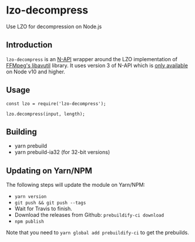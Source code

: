 # lzo-decompress

Use LZO for decompression on Node.js

## Introduction

`lzo-decompress` is an [N-API](https://nodejs.org/api/n-api.html) wrapper around the LZO implementation of [FFMpeg's libavutil](https://github.com/FFmpeg/FFmpeg/tree/master/libavutil) library. It uses version 3 of N-API which is [only available](https://nodejs.org/api/n-api.html#n_api_n_api_version_matrix) on Node v10 and higher.

## Usage

```
const lzo = require('lzo-decompress');

lzo.decompress(input, length);
```

## Building

- yarn prebuild
- yarn prebuild-ia32 (for 32-bit versions)

## Updating on Yarn/NPM

The following steps will update the module on Yarn/NPM:

- `yarn version`
- `git push && git push --tags`
- Wait for Travis to finish.
- Download the releases from Github: `prebuildify-ci download`
- `npm publish`

Note that you need to `yarn global add prebuildify-ci` to get the prebuilds.
